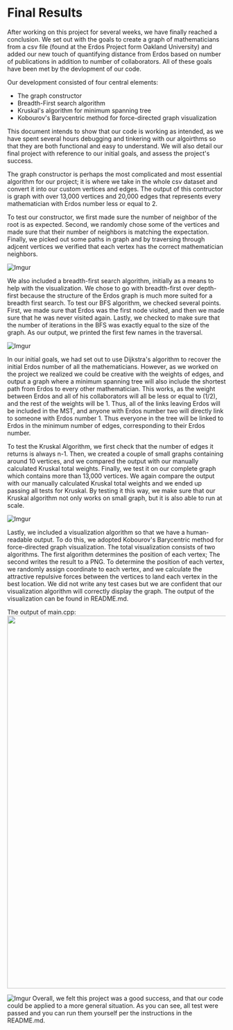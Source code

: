 # Final Results

After working on this project for several weeks, we have finally reached a conclusion. We set out with the goals to create a graph of mathematicians from a csv file (found at the Erdos Project form Oakland University) and added our new touch of quantifying distance from Erdos based on number of publications in addition to number of collaborators. All of these goals have been met by the devlopment of our code.

Our development consisted of four central elements:
- The graph constructor
- Breadth-First search algorithm
- Kruskal's algorithm for minimum spanning tree
- Kobourov's Barycentric method for force-directed graph visualization

This document intends to show that our code is working as intended, as we have spent several hours debugging and tinkering with our algoirthms so that they are both functional and easy to understand. We will also detail our final project with reference to our initial goals, and assess the project's success.

The graph constructor is perhaps the most complicated and most essential algorithm for our project; it is where we take in the whole csv dataset and convert it into our custom vertices and edges. The output of this contructor is graph with over 13,000 vertices and 20,000 edges that represents every mathematician with Erdos number less or equal to 2.

To test our constructor, we first made sure the number of neighbor of the root is as expected. Second, we randomly chose some of the vertices and made sure that their number of neighbors is matching the expectation. Finally, we picked out some paths in graph and by traversing through adjcent vertices we verified that each vertex has the correct mathematician neighbors.

![Imgur](https://i.imgur.com/vhz8VVt.png)

We also included a breadth-first search algorithm, initially as a means to help with the visualization. We chose to go with breadth-first over depth-first because the structure of the Erdos graph is much more suited for a breadth first search. To test our BFS algorithm, we checked several points. First, we made sure that Erdos was the first node visited, and then we made sure that he was never visited again. Lastly, we checked to make sure that the number of iterations in the BFS was exactly equal to the size of the graph. As our output, we printed the first few names in the traversal.

![Imgur](https://i.imgur.com/Z9xlIlz.png)

In our initial goals, we had set out to use Dijkstra's algorithm to recover the initial Erdos number of all the mathematicians. However, as we worked on the project we realized we could be creative with the weights of edges, and output a graph where a minimum spanning tree will also include the shortest path from Erdos to every other mathematician. This works, as the weight between Erdos and all of his collaborators will all be less or equal to (1/2), and the rest of the weights will be 1. Thus, all of the links leaving Erdos will be included in the MST, and anyone with Erdos number two will directly link to someone with Erdos number 1. Thus everyone in the tree will be linked to Erdos in the minimum number of edges, corresponding to their Erdos number. 

To test the Kruskal Algorithm, we first check that the number of edges it returns is always n-1. Then, we created a couple of small graphs containing around 10 vertices, and we compared the output with our manually calculated Kruskal total weights. Finally, we test it on our complete graph which contains more than 13,000 vertices. We again compare the output with our manually calculated Kruskal total weights and we ended up passing all tests for Kruskal. By testing it this way, we make sure that our Kruskal algorithm not only works on small graph, but it is also able to run at scale. 

![Imgur](https://i.imgur.com/c3M6bmF.png)


Lastly, we included a visualization algorithm so that we have a human-readable output. To do this, we adopted Kobourov's Barycentric method for force-directed graph visualization. The total visualization consists of two algorithms. The first algorithm determines the position of each vertex; The second writes the result to a PNG. To determine the position of each vertex, we randomly assign coordinate to each vertex, and we calculate the attractive repulsive forces between the vertices to land each vertex in the best location. We did not write any test cases but we are confident that our visualization algorithm will correctly display the graph. The output of the visualization can be found in README.md.

The output of main.cpp:
<img src="https://i.imgur.com/Fw7WnmJ.png" width="560" height="860">

![Imgur](https://i.imgur.com/8o05yf4.png)
Overall, we felt this project was a good success, and that our code could be applied to a more general situation. As you can see, all test were passed and you can run them yourself per the instructions in the README.md.



